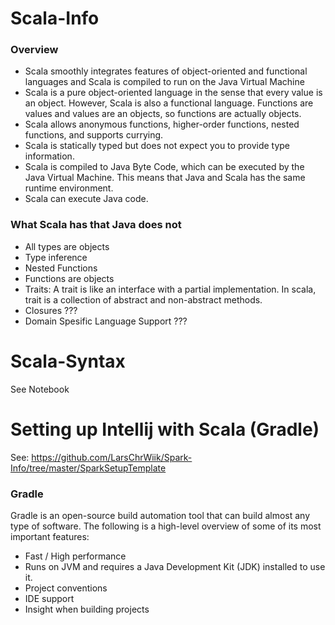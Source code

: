 # Scala-Info

### Overview
* Scala smoothly integrates features of object-oriented and functional languages and Scala is compiled to run on the Java Virtual Machine
* Scala is a pure object-oriented language in the sense that every value is an object. However, Scala is also a functional language. Functions are values and values are an objects, so functions are actually objects. 
* Scala allows anonymous functions, higher-order functions, nested functions, and supports currying. 
* Scala is statically typed but does not expect you to provide type information. 
* Scala is compiled to Java Byte Code, which can be executed by the Java Virtual Machine. This means that Java and Scala has the same runtime environment. 
* Scala can execute Java code. 

### What Scala has that Java does not
* All types are objects
* Type inference
* Nested Functions
* Functions are objects
* Traits: A trait is like an interface with a partial implementation. In scala, trait is a collection of abstract and non-abstract methods. 
* Closures ???
* Domain Spesific Language Support ???



# Scala-Syntax
See Notebook


# Setting up Intellij with Scala (Gradle)
See: https://github.com/LarsChrWiik/Spark-Info/tree/master/SparkSetupTemplate

### Gradle
Gradle is an open-source build automation tool that can build almost any type of software. The following is a high-level overview of some of its most important features:
* Fast / High performance
* Runs on JVM and requires a Java Development Kit (JDK) installed to use it.
* Project conventions
* IDE support
* Insight when building projects
